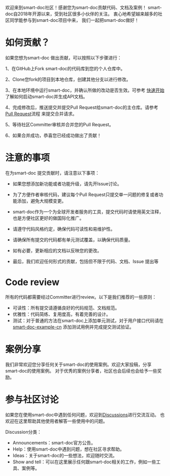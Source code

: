 
欢迎来到smart-doc社区！感谢您为smart-doc贡献代码、文档及案例！
smart-doc自2018年开源以来，受到社区很多小伙伴的关注。 衷心地希望越来越多的社区同学能参与到smart-doc项目中来，
我们一起把smart-doc做好！

# 如何贡献？
如果您想为smart-doc 做出贡献，可以按照以下步骤进行：

1、在GitHub上Fork smart-doc的代码库到您的个人仓库中。

2、Clone您fork的项目到本地仓库，创建其他分支以进行修改。

3、在本地环境中运行smart-doc，并确认所做的改动是否生效。可参考 [快速开始](https://smart-doc-group.github.io/#/zh-cn/start/quickstart) 了解如何启动smart-doc并生成API文档。

4、完成修改后，推送提交并提交Pull Request给smart-doc的主仓库。请参考[Pull Request](https://smart-doc-group.github.io/#/zh-cn/community/pull-request-process.md)流程 来提交合并请求。

5、等待社区Committer审核并合并您的Pull Request。

6、如果合并成功，恭喜您已经成功做出了贡献！

# 注意的事项
在为smart-doc 提交贡献时，请注意以下事项：

- 如果您想添加新功能或者功能升级，请先开Issue讨论。

- 为了方便作者审核代码，建议每个Pull Request只提交单一问题的修复或者功能添加，避免大规模变更。

- smart-doc作为一个为全球开发者服务的工具，提交代码时请使用英文注释，也是方便社区更好的做国际化推广。

- 请遵守代码风格约定，确保代码可读性和易维护性。

- 请确保所有提交的代码都有单元测试覆盖，以确保代码质量。

- 如有必要，更新相应的文档以反映您的更改。

- 最后，我们欢迎任何形式的贡献，包括但不限于代码、文档、Issue 提出等

# Code review
所有的代码都需要经过Committer进行review。以下是我们推荐的一些原则：
- 可读性：所有提交请遵循良好的代码规范、文档规范。
- 优雅性：代码简练、复用度高，有着完善的设计。
- 测试：对于普通的方法在smart-doc上添加单元测试，对于用户接口代码请在[smart-doc-example-cn](https://github.com/smart-doc-group/smart-doc-example-cn)
添加测试用例并完成提交测试验证。

# 案例分享
我们非常欢迎您分享任何关于smart-doc的使用案例。欢迎大家投稿，分享smart-doc的使用案例。
对于优秀的案例分享者，社区也会后续也会给予一些奖励。

# 参与社区讨论
如果您在使用smart-doc中遇到任何问题，欢迎到[Discussions](https://github.com/TongchengOpenSource/smart-doc/discussions)进行交流互动。
也欢迎在这里帮助其他使用者解答一些使用中的问题。

Discussion分类：
- Announcements：smart-doc官方公告。
- Help：使用smart-doc中遇到问题，想在社区寻求帮助。
- Ideas：关于smart-doc的一些想法，欢迎随时交流。
- Show and tell：可以在这里展示任何跟smart-doc相关的工作，例如一些工具、案例等。
